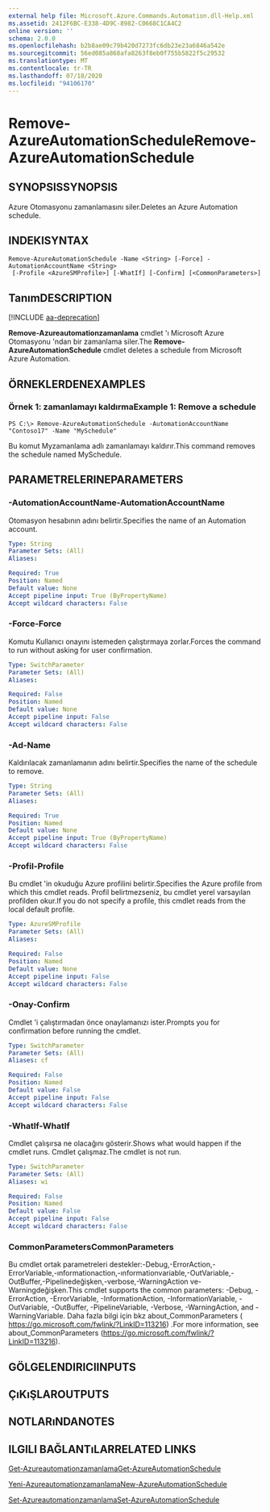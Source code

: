 ```yaml
---
external help file: Microsoft.Azure.Commands.Automation.dll-Help.xml
ms.assetid: 2412F6BC-E338-4D9C-8982-C0668C1CA4C2
online version: ''
schema: 2.0.0
ms.openlocfilehash: b2b8ae09c79b420d7273fc6db23e23a6846a542e
ms.sourcegitcommit: 56ed085a868afa8263f8eb0f755b5822f5c29532
ms.translationtype: MT
ms.contentlocale: tr-TR
ms.lasthandoff: 07/18/2020
ms.locfileid: "94106170"
---
```

# <span data-ttu-id="ad583-101">Remove-AzureAutomationSchedule</span><span class="sxs-lookup"><span data-stu-id="ad583-101">Remove-AzureAutomationSchedule</span></span>

## <span data-ttu-id="ad583-102">SYNOPSIS</span><span class="sxs-lookup"><span data-stu-id="ad583-102">SYNOPSIS</span></span>

<span data-ttu-id="ad583-103">Azure Otomasyonu zamanlamasını siler.</span><span class="sxs-lookup"><span data-stu-id="ad583-103">Deletes an Azure Automation schedule.</span></span>

## <span data-ttu-id="ad583-104">INDEKI</span><span class="sxs-lookup"><span data-stu-id="ad583-104">SYNTAX</span></span>

```
Remove-AzureAutomationSchedule -Name <String> [-Force] -AutomationAccountName <String>
 [-Profile <AzureSMProfile>] [-WhatIf] [-Confirm] [<CommonParameters>]
```

## <span data-ttu-id="ad583-105">Tanım</span><span class="sxs-lookup"><span data-stu-id="ad583-105">DESCRIPTION</span></span>

[!INCLUDE [aa-deprecation](../include/aa-deprecation.md)]

<span data-ttu-id="ad583-106">**Remove-Azureautomationzamanlama** cmdlet 'ı Microsoft Azure Otomasyonu 'ndan bir zamanlama siler.</span><span class="sxs-lookup"><span data-stu-id="ad583-106">The **Remove-AzureAutomationSchedule** cmdlet deletes a schedule from Microsoft Azure Automation.</span></span>

## <span data-ttu-id="ad583-107">ÖRNEKLERDEN</span><span class="sxs-lookup"><span data-stu-id="ad583-107">EXAMPLES</span></span>

### <span data-ttu-id="ad583-108">Örnek 1: zamanlamayı kaldırma</span><span class="sxs-lookup"><span data-stu-id="ad583-108">Example 1: Remove a schedule</span></span>
```
PS C:\> Remove-AzureAutomationSchedule -AutomationAccountName "Contoso17" -Name "MySchedule"
```

<span data-ttu-id="ad583-109">Bu komut Myzamanlama adlı zamanlamayı kaldırır.</span><span class="sxs-lookup"><span data-stu-id="ad583-109">This command removes the schedule named MySchedule.</span></span>

## <span data-ttu-id="ad583-110">PARAMETRELERINE</span><span class="sxs-lookup"><span data-stu-id="ad583-110">PARAMETERS</span></span>

### <span data-ttu-id="ad583-111">-AutomationAccountName</span><span class="sxs-lookup"><span data-stu-id="ad583-111">-AutomationAccountName</span></span>
<span data-ttu-id="ad583-112">Otomasyon hesabının adını belirtir.</span><span class="sxs-lookup"><span data-stu-id="ad583-112">Specifies the name of an Automation account.</span></span>

```yaml
Type: String
Parameter Sets: (All)
Aliases: 

Required: True
Position: Named
Default value: None
Accept pipeline input: True (ByPropertyName)
Accept wildcard characters: False
```

### <span data-ttu-id="ad583-113">-Force</span><span class="sxs-lookup"><span data-stu-id="ad583-113">-Force</span></span>
<span data-ttu-id="ad583-114">Komutu Kullanıcı onayını istemeden çalıştırmaya zorlar.</span><span class="sxs-lookup"><span data-stu-id="ad583-114">Forces the command to run without asking for user confirmation.</span></span>

```yaml
Type: SwitchParameter
Parameter Sets: (All)
Aliases: 

Required: False
Position: Named
Default value: None
Accept pipeline input: False
Accept wildcard characters: False
```

### <span data-ttu-id="ad583-115">-Ad</span><span class="sxs-lookup"><span data-stu-id="ad583-115">-Name</span></span>
<span data-ttu-id="ad583-116">Kaldırılacak zamanlamanın adını belirtir.</span><span class="sxs-lookup"><span data-stu-id="ad583-116">Specifies the name of the schedule to remove.</span></span>

```yaml
Type: String
Parameter Sets: (All)
Aliases: 

Required: True
Position: Named
Default value: None
Accept pipeline input: True (ByPropertyName)
Accept wildcard characters: False
```

### <span data-ttu-id="ad583-117">-Profil</span><span class="sxs-lookup"><span data-stu-id="ad583-117">-Profile</span></span>
<span data-ttu-id="ad583-118">Bu cmdlet 'in okuduğu Azure profilini belirtir.</span><span class="sxs-lookup"><span data-stu-id="ad583-118">Specifies the Azure profile from which this cmdlet reads.</span></span>
<span data-ttu-id="ad583-119">Profil belirtmezseniz, bu cmdlet yerel varsayılan profilden okur.</span><span class="sxs-lookup"><span data-stu-id="ad583-119">If you do not specify a profile, this cmdlet reads from the local default profile.</span></span>

```yaml
Type: AzureSMProfile
Parameter Sets: (All)
Aliases: 

Required: False
Position: Named
Default value: None
Accept pipeline input: False
Accept wildcard characters: False
```

### <span data-ttu-id="ad583-120">-Onay</span><span class="sxs-lookup"><span data-stu-id="ad583-120">-Confirm</span></span>
<span data-ttu-id="ad583-121">Cmdlet 'i çalıştırmadan önce onaylamanızı ister.</span><span class="sxs-lookup"><span data-stu-id="ad583-121">Prompts you for confirmation before running the cmdlet.</span></span>

```yaml
Type: SwitchParameter
Parameter Sets: (All)
Aliases: cf

Required: False
Position: Named
Default value: False
Accept pipeline input: False
Accept wildcard characters: False
```

### <span data-ttu-id="ad583-122">-WhatIf</span><span class="sxs-lookup"><span data-stu-id="ad583-122">-WhatIf</span></span>
<span data-ttu-id="ad583-123">Cmdlet çalışırsa ne olacağını gösterir.</span><span class="sxs-lookup"><span data-stu-id="ad583-123">Shows what would happen if the cmdlet runs.</span></span>
<span data-ttu-id="ad583-124">Cmdlet çalışmaz.</span><span class="sxs-lookup"><span data-stu-id="ad583-124">The cmdlet is not run.</span></span>

```yaml
Type: SwitchParameter
Parameter Sets: (All)
Aliases: wi

Required: False
Position: Named
Default value: False
Accept pipeline input: False
Accept wildcard characters: False
```

### <span data-ttu-id="ad583-125">CommonParameters</span><span class="sxs-lookup"><span data-stu-id="ad583-125">CommonParameters</span></span>
<span data-ttu-id="ad583-126">Bu cmdlet ortak parametreleri destekler:-Debug,-ErrorAction,-ErrorVariable,-ınformationaction,-ınformationvariable,-OutVariable,-OutBuffer,-Pipelinedeğişken,-verbose,-WarningAction ve-Warningdeğişken.</span><span class="sxs-lookup"><span data-stu-id="ad583-126">This cmdlet supports the common parameters: -Debug, -ErrorAction, -ErrorVariable, -InformationAction, -InformationVariable, -OutVariable, -OutBuffer, -PipelineVariable, -Verbose, -WarningAction, and -WarningVariable.</span></span> <span data-ttu-id="ad583-127">Daha fazla bilgi için bkz about_CommonParameters ( https://go.microsoft.com/fwlink/?LinkID=113216) .</span><span class="sxs-lookup"><span data-stu-id="ad583-127">For more information, see about_CommonParameters (https://go.microsoft.com/fwlink/?LinkID=113216).</span></span>

## <span data-ttu-id="ad583-128">GÖLGELENDIRICI</span><span class="sxs-lookup"><span data-stu-id="ad583-128">INPUTS</span></span>

## <span data-ttu-id="ad583-129">ÇıKıŞLAR</span><span class="sxs-lookup"><span data-stu-id="ad583-129">OUTPUTS</span></span>

## <span data-ttu-id="ad583-130">NOTLARıNDA</span><span class="sxs-lookup"><span data-stu-id="ad583-130">NOTES</span></span>

## <span data-ttu-id="ad583-131">ILGILI BAĞLANTıLAR</span><span class="sxs-lookup"><span data-stu-id="ad583-131">RELATED LINKS</span></span>

[<span data-ttu-id="ad583-132">Get-Azureautomationzamanlama</span><span class="sxs-lookup"><span data-stu-id="ad583-132">Get-AzureAutomationSchedule</span></span>](./Get-AzureAutomationSchedule.md)

[<span data-ttu-id="ad583-133">Yeni-Azureautomationzamanlama</span><span class="sxs-lookup"><span data-stu-id="ad583-133">New-AzureAutomationSchedule</span></span>](./New-AzureAutomationSchedule.md)

[<span data-ttu-id="ad583-134">Set-Azureautomationzamanlama</span><span class="sxs-lookup"><span data-stu-id="ad583-134">Set-AzureAutomationSchedule</span></span>](./Set-AzureAutomationSchedule.md)


